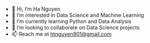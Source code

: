 - 👋 Hi, I’m Ha Nguyen
- 👀 I’m interested in Data Science and Machine Learning
- 🌱 I’m currently learning Python and Data Analysis
- 💞️ I’m looking to collaborate on Data Science projects
- 📫 Reach me at htnguyen901@gmail.com

<!---
htnguyen901/htnguyen901 is a ✨ special ✨ repository because its `README.md` (this file) appears on your GitHub profile.
You can click the Preview link to take a look at your changes.
--->
